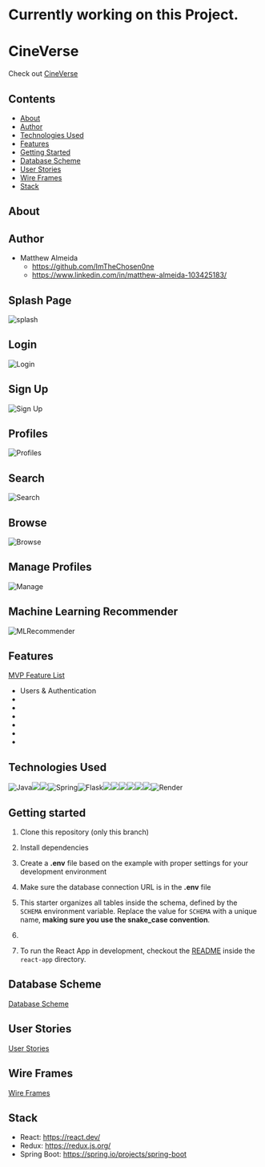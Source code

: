 # Currently working on this Project.

# CineVerse
Check out [CineVerse](https://cineverse-3smb.onrender.com)

## Contents
- [About](#about)
- [Author](#author)
- [Technologies Used](#technologies-used)
- [Features](#features)
- [Getting Started](#getting-started)
- [Database Scheme](#database-scheme)
- [User Stories](#user-stories)
- [Wire Frames](#wire-frames)
- [Stack](#stack)

## About


## Author
* Matthew Almeida
    * https://github.com/ImTheChosen0ne
    * https://www.linkedin.com/in/matthew-almeida-103425183/

## Splash Page
![splash]()

## Login
![Login]()

## Sign Up
![Sign Up]()

## Profiles
![Profiles]()

## Search
![Search]()

## Browse
![Browse]()

## Manage Profiles
![Manage]()

## Machine Learning Recommender
![MLRecommender]()

## Features
[MVP Feature List]()

* Users & Authentication
* 
* 
* 
* 
* 
* 

## Technologies Used
![Java](https://img.shields.io/badge/java-%23ED8B00.svg?style=for-the-badge&logo=openjdk&logoColor=white)<img src="https://img.shields.io/badge/JavaScript-323330?style=for-the-badge&logo=javascript&logoColor=F7DF1E" /><img src="https://img.shields.io/badge/Node.js-339933?style=for-the-badge&logo=nodedotjs&logoColor=white" />![Spring](https://img.shields.io/badge/spring-%236DB33F.svg?style=for-the-badge&logo=spring&logoColor=white)![Flask](https://img.shields.io/badge/flask-%23000.svg?style=for-the-badge&logo=flask&logoColor=white)<img src="https://img.shields.io/badge/PostgreSQL-316192?style=for-the-badge&logo=postgresql&logoColor=white" /><img src="https://img.shields.io/badge/HTML5-E34F26?style=for-the-badge&logo=html5&logoColor=white" /><img src="https://img.shields.io/badge/CSS3-1572B6?style=for-the-badge&logo=css3&logoColor=white" /><img src="https://img.shields.io/badge/React-20232A?style=for-the-badge&logo=react&logoColor=61DAFB" /><img src="https://img.shields.io/badge/Redux-593D88?style=for-the-badge&logo=redux&logoColor=white" /><img src="https://img.shields.io/badge/GitHub-100000?style=for-the-badge&logo=github&logoColor=white" />![Render](https://img.shields.io/badge/Render-%46E3B7.svg?style=for-the-badge&logo=render&logoColor=white)

## Getting started
1. Clone this repository (only this branch)

2. Install dependencies

3. Create a **.env** file based on the example with proper settings for your
   development environment

4. Make sure the database connection URL is in the **.env** file

5. This starter organizes all tables inside the  schema, defined
   by the `SCHEMA` environment variable.  Replace the value for
   `SCHEMA` with a unique name, **making sure you use the snake_case
   convention**.

6. 

7. To run the React App in development, checkout the [README](./react-app/README.md) inside the `react-app` directory.

## Database Scheme
[Database Scheme](https://github.com/ImTheChosen0ne/Capstone-project/wiki/Schema)

## User Stories
[User Stories](https://github.com/ImTheChosen0ne/Capstone-project/wiki/User-Stories)

## Wire Frames
[Wire Frames](https://github.com/ImTheChosen0ne/Capstone-project/wiki/Wireframes)

## Stack
* React: https://react.dev/
* Redux: https://redux.js.org/
* Spring Boot: https://spring.io/projects/spring-boot
